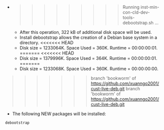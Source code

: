 * >>>>>>>>> Running inst-min-con-cld-dev-tools-debootstrap.sh ...
  * After this operation, 322 kB of additional disk space will be used.
  * Install debootstrap allows the creation of a Debian base system in a directory.
<<<<<<< HEAD
  * Disk size = 1233064K. Space Used = 360K. Runtime = 00:00:00:01.
=======
<<<<<<< HEAD
  * Disk size = 1379996K. Space Used = 364K. Runtime = 00:00:00:01.
=======
  * Disk size = 1233068K. Space Used = 360K. Runtime = 00:00:00:00.
>>>>>>> branch 'bookworm' of https://github.com/xuanngo2001/cust-live-deb.git
>>>>>>> branch 'bookworm' of https://github.com/xuanngo2001/cust-live-deb.git
  * The following NEW packages will be installed:
  ```bash
debootstrap
  ```
